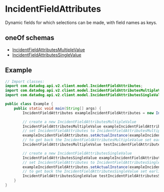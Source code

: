 # IncidentFieldAttributes

Dynamic fields for which selections can be made, with field names as keys.

## oneOf schemas

- [IncidentFieldAttributesMultipleValue](IncidentFieldAttributesMultipleValue.md)
- [IncidentFieldAttributesSingleValue](IncidentFieldAttributesSingleValue.md)

## Example

```java
// Import classes:
import com.datadog.api.v2.client.model.IncidentFieldAttributes;
import com.datadog.api.v2.client.model.IncidentFieldAttributesMultipleValue;
import com.datadog.api.v2.client.model.IncidentFieldAttributesSingleValue;

public class Example {
    public static void main(String[] args) {
        IncidentFieldAttributes exampleIncidentFieldAttributes = new IncidentFieldAttributes();

        // create a new IncidentFieldAttributesMultipleValue
        IncidentFieldAttributesMultipleValue exampleIncidentFieldAttributesMultipleValue = new IncidentFieldAttributesMultipleValue();
        // set IncidentFieldAttributes to IncidentFieldAttributesMultipleValue
        exampleIncidentFieldAttributes.setActualInstance(exampleIncidentFieldAttributesMultipleValue);
        // to get back the IncidentFieldAttributesMultipleValue set earlier
        IncidentFieldAttributesMultipleValue testIncidentFieldAttributesMultipleValue = (IncidentFieldAttributesMultipleValue) exampleIncidentFieldAttributes.getActualInstance();

        // create a new IncidentFieldAttributesSingleValue
        IncidentFieldAttributesSingleValue exampleIncidentFieldAttributesSingleValue = new IncidentFieldAttributesSingleValue();
        // set IncidentFieldAttributes to IncidentFieldAttributesSingleValue
        exampleIncidentFieldAttributes.setActualInstance(exampleIncidentFieldAttributesSingleValue);
        // to get back the IncidentFieldAttributesSingleValue set earlier
        IncidentFieldAttributesSingleValue testIncidentFieldAttributesSingleValue = (IncidentFieldAttributesSingleValue) exampleIncidentFieldAttributes.getActualInstance();
    }
}
```

